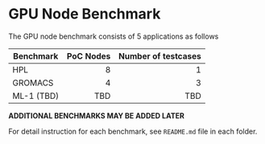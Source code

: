 # GPU Node Benchmark

The GPU node benchmark consists of 5 applications as follows

| Benchmark     | PoC Nodes| Number of  testcases |
| ------------- |---------:| ---------:|
| HPL           | 8        | 1         | 
| GROMACS       | 4        | 3         | 
| ML-1 (TBD)    | TBD      | TBD       | 

**ADDITIONAL BENCHMARKS MAY BE ADDED LATER**

For detail instruction for each benchmark, see `README.md` file in each folder.
